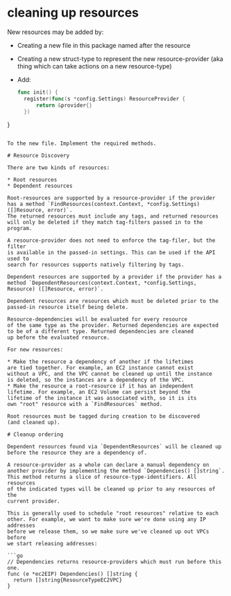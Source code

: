 # cleaning up resources

New resources may be added by:

* Creating a new file in this package named after the resource
* Creating a new struct-type to represent the new resource-provider
  (aka thing which can take actions on a new resource-type)
* Add:

  ```go
  func init() {
	register(func(s *config.Settings) ResourceProvider {
		return &provider{}
	})
}
  ```

  To the new file. Implement the required methods.

# Resource Discovery

There are two kinds of resources:

* Root resources
* Dependent resources

Root-resources are supported by a resource-provider if the provider
has a method `FindResources(context.Context, *config.Settings) ([]Resource, error)`.
The returned resources must include any tags, and returned resources
will only be deleted if they match tag-filters passed in to the program.

A resource-provider does not need to enforce the tag-filer, but the filter
is available in the passed-in settings. This can be used if the API used to
search for resources supports natively filtering by tags.

Dependent resources are supported by a provider if the provider has a
method `DependentResources(context.Context, *config.Settings, Resource) ([]Resource, error)`.

Dependent resources are resources which must be deleted prior to the
passed-in resource itself being delete.

Resource-dependencies will be evaluated for every resource
of the same type as the provider. Returned dependencies are expected
to be of a different type. Returned dependencies are cleaned
up before the evaluated resource.

For new resources:

* Make the resource a dependency of another if the lifetimes
  are tied together. For example, an EC2 instance cannot exist
  without a VPC, and the VPC cannot be cleaned up until the instance
  is deleted, so the instances are a dependency of the VPC.
* Make the resource a root-resource if it has an independent
  lifetime. For example, an EC2 Volume can persist beyond the
  lifetime of the instance it was associated with, so it is its
  own "root" resource with a `FindResources` method.

Root resources must be tagged during creation to be discovered
(and cleaned up).

# Cleanup ordering

Dependent resources found via `DependentResources` will be cleaned up
before the resource they are a dependency of.

A resource-provider as a whole can declare a manual dependency on
another provider by implementing the method `Dependencies() []string`.
This method returns a slice of resource-type-identifiers. All resources
of the indicated types will be cleaned up prior to any resources of the
current provider.

This is generally used to schedule "root resources" relative to each
other. For example, we want to make sure we're done using any IP addresses
before we release them, so we make sure we've cleaned up out VPCs before
we start releasing addresses:

```go
// Dependencies returns resource-providers which must run before this one.
func (e *ec2EIP) Dependencies() []string {
	return []string{ResourceTypeEC2VPC}
}
```
